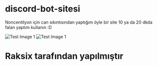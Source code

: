 # discord-bot-sitesi

Noncentilyon için can sıkıntısından yaptığım öyle bir site 10 ya da 20 dkda falan yaptım kullanın :D

![Test Image 1](https://cdn.discordapp.com/attachments/712249377661648966/725719866103037952/unknown.png)
![Test Image 1](https://cdn.discordapp.com/attachments/712249377661648966/725720235273093120/unknown.png)

# Raksix tarafından yapılmıştır
